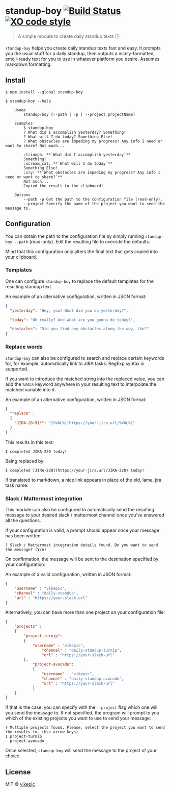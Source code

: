 # standup-boy [![Build Status](https://travis-ci.org/vikepic/standup-boy.svg?branch=master)](https://travis-ci.org/vikepic/standup-boy) [![XO code style](https://img.shields.io/badge/code_style-XO-5ed9c7.svg)](https://github.com/xojs/xo) 

> A simple module to create daily standup texts :clock10:

`standup-boy` helps you create daily standup texts fast and easy.
It prompts you the usual stuff for a daily standup, then outputs a nicely-formatted, emoji-ready text for you to use in whatever platform you desire.
Assumes markdown formatting.

## Install

```
$ npm install --global standup-boy
```

```
$ standup-boy --help

	Usage
		standup-boy [--path | -p | --project projectName]

	Examples
		$ standup-boy
		? What did I accomplish yesterday? Something!
		? What will I do today? Something Else!
		? What obstacles are impeding my progress? Any info I need or want to share? Not much...

		:triumph: **`What did I accomplish yesterday`**
		Something!
		:scream_cat: **`What will I do today`**
		Something Else!
		:cry: **`What obstacles are impeding my progress? Any info I need or want to share?`**
		Not much...
		Copied the result to the clipboard!

	Options
		--path -p Get the path to the configuration file (read-only).
		--project Specify the name of the project you want to send the message to.
```

## Configuration

You can obtain the path to the configuration file by simply running `standup-boy --path` (read-only). Edit the resulting file to override the defaults.

Mind that this configuration only alters the final text that gets copied into your clipboard.

### Templates

One can configure `standup-boy` to replace the default templates for the resulting standup text.

An example of an alternative configuration, written in JSON format:

```json
{
  "yesterday": "Hey, you! What did you do yesterday?",

  "today": "Oh really? And what are you gonna do today?",

  "obstacles": "Did you find any obstacles along the way, tho?"
}
```

### Replace words

`standup-boy` can also be configured to search and replace certain keywords for, for example, automatically link to JIRA tasks. RegExp syntax is supported.

If you want to introduce the matched string into the replaced value, you can add the `%VAL%` keyword anywhere in your resulting text to interpolate the matched variable into it.

An example of an alternative configuration, written in JSON format:

```json
{
  "replace" :
  {
    "JIRA-[0-9]*": "[%VAL%](https://your-jira.url/%VAL%)"
  }
}
```

This results in this text:

```
I completed JIRA-220 today!
```

Being replaced by:

```
I completed [JIRA-220](https://your-jira.url/JIRA-220) today!
```

If translated to markdown, a nice link appears in place of the old, lame, jira task name.

### Slack / Mattermost integration

This module can also be configured to automatically send the resulting message to your desired slack / mattermost channel once you've answered all the questions.

If your configuration is valid, a prompt should appear once your message has been written:

```
? Slack / Mattermost integration details found. Do you want to send the message? (Y/n)
```

On confirmation, the message will be sent to the destination specified by your configuration.

An example of a valid configuration, written in JSON format:

```json
{
	"username" : "vikepic",
	"channel" : "daily-standup",
	"url" : "https://your-slack-url"
}
```

Alternatively, you can have more than one project on your configuration file:

```json
{
	"projects" :
	{
		"project-turnip":
		{
			"username" : "vikepic",
				"channel" : "daily-standup-turnip",
				"url" : "https://your-slack-url"
		},
			"project-avocado":
			{
				"username" : "vikepic",
				"channel" : "daily-standup-avocado",
				"url" : "https://your-slack-url"
			}
	} 
}
```

If that is the case, you can specify with the `--project` flag which one will you send the message to. If not specified, the program will prompt to you which of the existing projects you want to use to send your message:

```
? Multiple projects found. Please, select the project you want to send the results to. (Use arrow keys)
❯ project-turnip
  project-avocado
```

Once selected, `standup-boy` will send the message to the project of your choice.

## License

MIT © [vikepic](https://vikepic.github.io)
